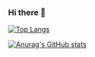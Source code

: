 ### Hi there 👋

<!--
**dijdzv/dijdzv** is a ✨ _special_ ✨ repository because its `README.md` (this file) appears on your GitHub profile.

Here are some ideas to get you started:

- 🔭 I’m currently working on ...
- 🌱 I’m currently learning ...
- 👯 I’m looking to collaborate on ...
- 🤔 I’m looking for help with ...
- 💬 Ask me about ...
- 📫 How to reach me: ...
- 😄 Pronouns: ...
- ⚡ Fun fact: ...
-->

[![Top Langs](https://github-readme-stats.vercel.app/api/top-langs/?username=dijdzv&&layout=compact&theme=tokyonight&hide=scss,html
)](https://github.com/anuraghazra/github-readme-stats)

[![Anurag's GitHub stats](https://github-readme-stats.vercel.app/api?username=dijdzv&count_private=true&theme=tokyonight&show_icons=true)](https://github.com/anuraghazra/github-readme-stats)
